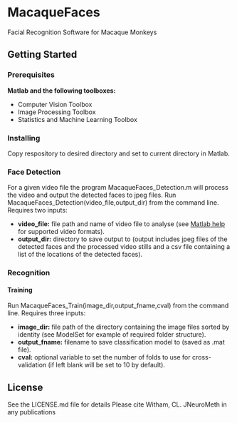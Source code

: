 # MacaqueFaces
Facial Recognition Software for Macaque Monkeys

## Getting Started

### Prerequisites
**Matlab and the following toolboxes:**
- Computer Vision Toolbox
- Image Processing Toolbox
- Statistics and Machine Learning Toolbox

### Installing
Copy respository to desired directory and set to current directory in Matlab.

### Face Detection
For a given video file the program MacaqueFaces_Detection.m will process the video and output the detected faces to jpeg files.
Run MacaqueFaces_Detection(video_file,output_dir) from the command line.
Requires two inputs:
- **video_file:** file path and name of video file to analyse (see [Matlab help](https://uk.mathworks.com/help/matlab/ref/videoreader-object.html) for supported video formats).
- **output_dir:** directory to save output to (output includes jpeg files of the detected faces and the processed video stills and a csv file containing a list of the locations of the detected faces).

### Recognition
#### Training
Run MacaqueFaces_Train(image_dir,output_fname,cval) from the command line.
Requires three inputs:
- **image_dir:** file path of the directory containing the image files sorted by identity (see ModelSet for example of required folder structure).
- **output_fname:** filename to save classification model to (saved as .mat file).
- **cval:** optional variable to set the number of folds to use for cross-validation (if left blank will be set to 10 by default).

## License
See the LICENSE.md file for details
Please cite Witham, CL. JNeuroMeth in any publications
